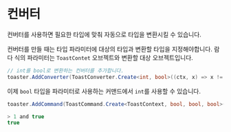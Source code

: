 # 컨버터

컨버터를 사용하면 필요한 타입에 맞춰 자동으로 타입을 변환시킬 수 있습니다.

컨버터를 만들 때는 타입 파라미터에 대상의 타입과 변환할 타입을 지정해야합니다.
람다 식의 파라미터는 `ToastContet` 오브젝트와 변환할 대상 오브젝트입니다.

```cs
// int를 bool로 변환하는 컨버터를 추가합니다.
toaster.AddConverter(ToastConverter.Create<int, bool>((ctx, x) => x != 0));
```

이제 `bool` 타입을 파라미터로 사용하는 커맨드에서 `int`를 사용할 수 있습니다.
```cs
toaster.AddCommand(ToastCommand.Create<ToastContext, bool, bool, bool>("and", (ctx, x, y) => x && y);
```
```js
> 1 and true
true
```